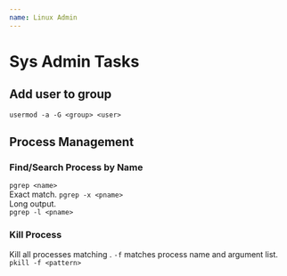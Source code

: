 ```yaml
---
name: Linux Admin
---
```


# Sys Admin Tasks

## Add user to group
`usermod -a -G <group> <user>`


## Process Management

### Find/Search Process by Name

`pgrep <name>`  
Exact match.
`pgrep -x <pname>`  
Long output.  
`pgrep -l <pname>`

### Kill Process
Kill all processes matching <pattern>. `-f` matches process name and argument list.  
`pkill -f <pattern>`
